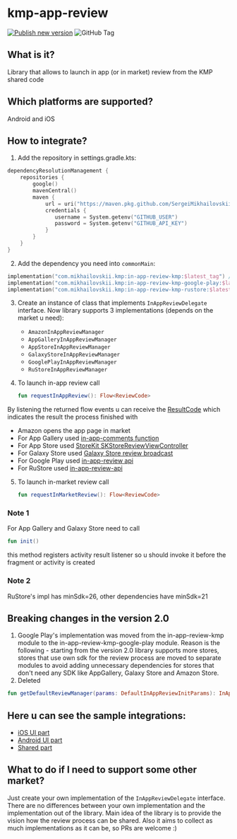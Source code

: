# kmp-app-review

[![Publish new version](https://github.com/SergeiMikhailovskii/kmp-app-review/actions/workflows/publish-new-version.yml/badge.svg?branch=master)](https://github.com/SergeiMikhailovskii/kmp-app-review/actions/workflows/publish-new-version.yml)
![GitHub Tag](https://img.shields.io/github/v/tag/SergeiMikhailovskii/kmp-app-review)

## What is it?
Library that allows to launch in app (or in market) review from the KMP shared code

## Which platforms are supported?
Android and iOS

## How to integrate?
1) Add the repository in settings.gradle.kts:
```kotlin
dependencyResolutionManagement {
    repositories {
        google()
        mavenCentral()
        maven {
            url = uri("https://maven.pkg.github.com/SergeiMikhailovskii/kmp-app-review")
            credentials {
               username = System.getenv("GITHUB_USER")
               password = System.getenv("GITHUB_API_KEY")
            }
        }
    }
}
```
2) Add the dependency you need into `commonMain`:
```kotlin
implementation("com.mikhailovskii.kmp:in-app-review-kmp:$latest_tag") // Amazon, App Gallery, Galaxy Store
implementation("com.mikhailovskii.kmp:in-app-review-kmp-google-play:$latest_tag") // Google Play + Amazon, App Gallery, Galaxy Store
implementation("com.mikhailovskii.kmp:in-app-review-kmp-rustore:$latest_tag") // RuStore + Amazon, App Gallery, Galaxy Store
```

3) Create an instance of class that implements `InAppReviewDelegate` interface.
   Now library supports 3 implementations (depends on the market u need): 
      - `AmazonInAppReviewManager`
      - `AppGalleryInAppReviewManager`
      - `AppStoreInAppReviewManager`
      - `GalaxyStoreInAppReviewManager`
      - `GooglePlayInAppReviewManager`
      - `RuStoreInAppReviewManager`

4) To launch in-app review call
   ```kotlin
   fun requestInAppReview(): Flow<ReviewCode>
   ```

  By listening the returned flow events u can receive the [ResultCode](https://github.com/SergeiMikhailovskii/kmp-app-review/blob/master/in-app-review-kmp/src/commonMain/kotlin/com/mikhailovskii/inappreview/ReviewCode.kt) which indicates the result the process finished with
   
   - Amazon opens the app page in market
   - For App Gallery used [in-app-comments function](https://developer.huawei.com/consumer/en/doc/AppGallery-connect-Guides/agc-comments-develop-0000001062858332)
   - For App Store used [StoreKit SKStoreReviewViewController](https://developer.apple.com/documentation/storekit/skstorereviewcontroller)
   - For Galaxy Store used [Galaxy Store review broadcast](https://developer.samsung.com/galaxy-store/customer-review/galaxy-store-review-broadcast.html)
   - For Google Play used [in-app-review api](https://developer.android.com/guide/playcore/in-app-review)
   - For RuStore used [in-app-review-api](https://www.rustore.ru/help/sdk/reviews-ratings/kotlin-java/2-0-0)
  
5) To launch in-market review call
   ```kotlin
   fun requestInMarketReview(): Flow<ReviewCode>
   ```

### Note 1
For App Gallery and Galaxy Store need to call
```kotlin
fun init()
```
this method registers activity result listener so u should invoke it before the fragment or activity is created

### Note 2
RuStore's impl has minSdk=26, other dependencies have minSdk=21

## Breaking changes in the version 2.0

1) Google Play's implementation was moved from the in-app-review-kmp module to the in-app-review-kmp-google-play module.
Reason is the following - starting from the version 2.0 library supports more stores, stores that use own sdk for the
review process are moved to separate modules to avoid adding unnecessary dependencies for stores that don't need any SDK
like AppGallery, Galaxy Store and Amazon Store.
2) Deleted
```kotlin
fun getDefaultReviewManager(params: DefaultInAppReviewInitParams): InAppReviewDelegate
```

## Here u can see the sample integrations:
- [iOS UI part](https://github.com/SergeiMikhailovskii/kmp-app-review/blob/master/iosApp/iosApp/ContentView.swift)
- [Android UI part](https://github.com/SergeiMikhailovskii/kmp-app-review/blob/master/androidApp/src/main/java/com/mikhailovskii/inappreview/android/MainActivity.kt)
- [Shared part](https://github.com/SergeiMikhailovskii/kmp-app-review/blob/master/in-app-review-kmp-sample/src/commonMain/kotlin/com/mikhailovskii/inappreviewkmp_sample/ReviewComponent.kt)

## What to do if I need to support some other market?
Just create your own implementation of the `InAppReviewDelegate` interface.
There are no differences between your own implementation and the implementation out of the library.
Main idea of the library is to provide the vision how the review process can be shared.
Also it aims to collect as much implementations as it can be, so PRs are welcome :) 
